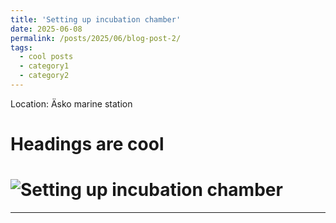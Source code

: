 ```yaml
---
title: 'Setting up incubation chamber'
date: 2025-06-08
permalink: /posts/2025/06/blog-post-2/
tags:
  - cool posts
  - category1
  - category2
---
```

Location: Äsko marine station 


Headings are cool
======



![Setting up incubation chamber](/images/blogging/IMG_4275.HEIC)
======


------
